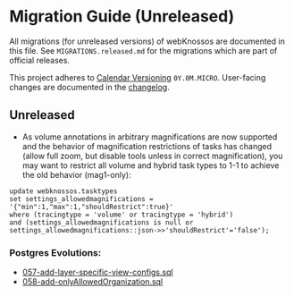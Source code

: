 # Migration Guide (Unreleased)
All migrations (for unreleased versions) of webKnossos are documented in this file.
See `MIGRATIONS.released.md` for the migrations which are part of official releases.

This project adheres to [Calendar Versioning](http://calver.org/) `0Y.0M.MICRO`.
User-facing changes are documented in the [changelog](CHANGELOG.released.md).

## Unreleased
- As volume annotations in arbitrary magnifications are now supported and the behavior of magnification restrictions of tasks has changed (allow full zoom, but disable tools unless in correct magnification), you may want to restrict all volume and hybrid task types to 1-1 to achieve the old behavior (mag1-only):
```
update webknossos.tasktypes
set settings_allowedmagnifications = '{"min":1,"max":1,"shouldRestrict":true}'
where (tracingtype = 'volume' or tracingtype = 'hybrid')
and (settings_allowedmagnifications is null or settings_allowedmagnifications::json->>'shouldRestrict'='false');
```

### Postgres Evolutions:
- [057-add-layer-specific-view-configs.sql](conf/evolutions/056-add-layer-specific-view-configs.sql)
- [058-add-onlyAllowedOrganization.sql](conf/evolutions/057-add-onlyAllowedOrganization.sql) 
